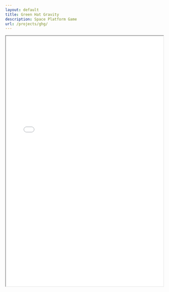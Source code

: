 ```yaml
---
layout: default
title: Green Hat Gravity
description: Space Platform Game
url: /projects/ghg/
---
```

<iframe src="{{ site.baseurl }}/static/ghg.html" width="100%" height="800" frameborder="100"></iframe>